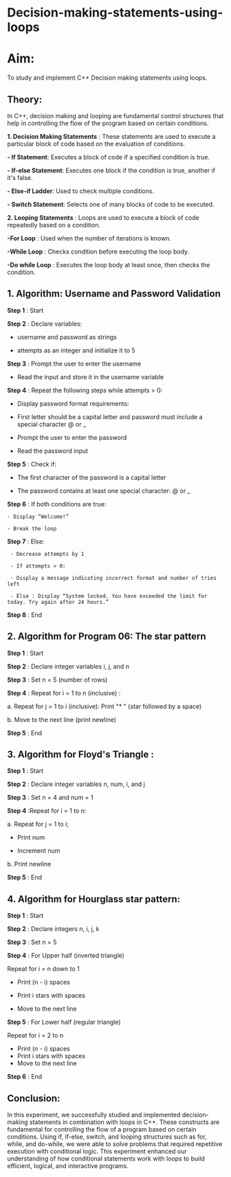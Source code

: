 # Decision-making-statements-using-loops

# Aim: 
To study and implement C++ Decision making statements using loops.

## Theory:

In C++, decision making and looping are fundamental control structures that help in controlling the flow of the program based on certain conditions.

**1. Decision Making Statements** : 
These statements are used to execute a particular block of code based on the evaluation of conditions.

**- If Statement**: Executes a block of code if a specified condition is true.

**- If-else Statement**: Executes one block if the condition is true, another if it's false.

**- Else-if Ladder**: Used to check multiple conditions.

**- Switch Statement**: Selects one of many blocks of code to be executed.

**2. Looping Statements** :
Loops are used to execute a block of code repeatedly based on a condition.

**-For Loop** : Used when the number of iterations is known.

**-While Loop** : Checks condition before executing the loop body.

**-Do while Loop** : Executes the loop body at least once, then checks the condition.

## 1. Algorithm: Username and Password Validation

**Step 1** : Start

**Step 2** : Declare variables:
 - username and password as strings

 - attempts as an integer and initialize it to 5

**Step 3** : Prompt the user to enter the username

  - Read the input and store it in the username variable

**Step 4** : Repeat the following steps while attempts > 0:

  - Display password format requirements:

  - First letter should be a capital letter and password must include a special character @ or _

  - Prompt the user to enter the password

  - Read the password input

**Step 5** : Check if:

   - The first character of the password is a capital letter

   - The password contains at least one special character: @ or _

**Step 6** : If both conditions are true:

    - Display “Welcome!”

    - Break the loop

**Step 7** : Else:

     - Decrease attempts by 1

     - If attempts > 0:

     - Display a message indicating incorrect format and number of tries left

     - Else : Display “System locked. You have exceeded the limit for today. Try again after 24 hours.”

**Step 8** : End

## 2. Algorithm for Program 06: The star pattern

**Step 1** : Start

**Step 2** : Declare integer variables i, j, and n

**Step 3** : Set n = 5 (number of rows)

**Step 4** : Repeat for i = 1 to n (inclusive) :
  
   
   a. Repeat for j = 1 to i (inclusive): Print "* " (star followed by a space)
  
   
   b. Move to the next line (print newline)

**Step 5** : End

## 3. Algorithm for Floyd's Triangle :

**Step 1** : Start

**Step 2** : Declare integer variables n, num, i, and j

**Step 3** : Set n = 4 and num = 1

**Step 4** :Repeat for i = 1 to n:
   

a. Repeat for j = 1 to i; 
    

- Print num
     

- Increment num
  

b. Print newline

**Step 5** : End


## 4. Algorithm for Hourglass star pattern:

**Step 1** : Start

**Step 2** : Declare integers n, i, j, k

**Step 3** : Set n = 5

**Step 4** : For Upper half (inverted triangle)
  
 
  Repeat for i = n down to 1
   
- Print (n - i) spaces

- Print i stars with spaces

- Move to the next line

**Step 5** : For Lower half (regular triangle)
  
  
  Repeat for i = 2 to n

 - Print (n - i) spaces
 
 - Print i stars with spaces
 
 - Move to the next line

**Step 6** : End

## Conclusion:

In this experiment, we successfully studied and implemented decision-making statements in combination with loops in C++. These constructs are fundamental for controlling the flow of a program based on certain conditions. Using if, if-else, switch, and looping structures such as for, while, and do-while, we were able to solve problems that required repetitive execution with conditional logic. This experiment enhanced our understanding of how conditional statements work with loops to build efficient, logical, and interactive programs.






